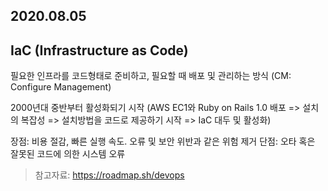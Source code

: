 2020.08.05
------------
IaC (Infrastructure as Code)
------------------------------
필요한 인프라를 코드형태로 준비하고, 필요할 때 배포 및 관리하는 방식 (CM: Configure Management)

2000년대 중반부터 활성화되기 시작 (AWS EC1와 Ruby on Rails 1.0 배포 => 설치의 복잡성 => 설치방법을 코드로 제공하기 시작 => IaC 대두 및 활성화)

장점: 비용 절감, 빠른 실행 속도. 오류 및 보안 위반과 같은 위험 제거
단점: 오타 혹은 잘못된 코드에 의한 시스템 오류
>참고자료: https://roadmap.sh/devops
